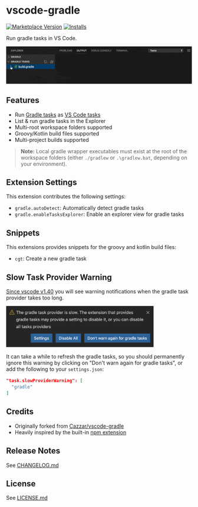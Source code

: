 # vscode-gradle

[![Marketplace Version](https://vsmarketplacebadge.apphb.com/version-short/richardwillis.vscode-gradle.svg)](https://marketplace.visualstudio.com/items?itemName=richardwillis.vscode-gradle)
[![Installs](https://vsmarketplacebadge.apphb.com/installs-short/richardwillis.vscode-gradle.svg)](https://marketplace.visualstudio.com/items?itemName=richardwillis.vscode-gradle)

Run gradle tasks in VS Code.

![Screencat](images/screencast.gif)

## Features

- Run [Gradle tasks](https://gradle.org/) as [VS Code tasks](https://code.visualstudio.com/docs/editor/tasks)
- List & run gradle tasks in the Explorer
- Multi-root workspace folders supported
- Groovy/Kotlin build files supported
- Multi-project builds supported

> **Note:** Local gradle wrapper executables must exist at the root of the workspace folders (either `./gradlew` or `.\gradlew.bat`, depending on your environment).

## Extension Settings

This extension contributes the following settings:

- `gradle.autoDetect`: Automatically detect gradle tasks
- `gradle.enableTasksExplorer`: Enable an explorer view for gradle tasks

## Snippets

This extensions provides snippets for the groovy and kotlin build files:

- `cgt`: Create a new gradle task

## Slow Task Provider Warning

[Since vscode v1.40](https://code.visualstudio.com/updates/v1_40#_slow-task-provider-warning) you will see warning notifications when the gradle task provider takes too long.

<img src="./images/slow-task-provider-warning.png" width="400" />

It can take a while to refresh the gradle tasks, so you should permanently ignore this warning by clicking on "Don't warn again for gradle tasks", or add the following to your `settings.json`:

```json
"task.slowProviderWarning": [
  "gradle"
]
```

## Credits

- Originally forked from [Cazzar/vscode-gradle](https://github.com/Cazzar/vscode-gradle)
- Heavily inspired by the built-in [npm extension](https://github.com/microsoft/vscode/tree/master/extensions/npm)

## Release Notes

See [CHANGELOG.md](./CHANGELOG.md)

## License

See [LICENSE.md](./LICENSE.md)
